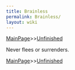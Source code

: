 ```yaml
---
title: Brainless
permalink: Brainless/
layout: wiki
---
```


[MainPage](/keeperrl_wiki/ "wikilink")>>[Unfinished](/keeperrl_wiki/Unfinished "wikilink")


 
Never flees or surrenders.

[MainPage](/keeperrl_wiki/ "wikilink")>>[Unfinished](/keeperrl_wiki/Unfinished "wikilink")

